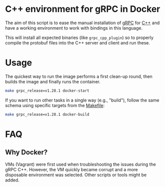 # C++ environment for gRPC in Docker

The aim of this script is to ease the manual installation of [gRPC](https://github.com/grpc/grpc/) for [C++](https://github.com/grpc/grpc/tree/master/src/cpp) and have a working environment to work with bindings in this language.

This will install all expected binaries (like `grpc_cpp_plugin`) so to properly compile the protobuf files into the C++ server and client and run these.

# Usage

The quickest way to run the image performs a first clean-up round, then builds the image and finally runs the container.
```bash
make grpc_release=v1.28.1 docker-start
```

If you want to run other tasks in a single way (e.g., "build"), follow the same schema using specific targets from the [Makefile](Makefile):
```bash
make grpc_release=v1.28.1 docker-build
``` 

# FAQ

## Why Docker?

VMs (Vagrant) were first used when troubleshooting the issues during the gRPC C++.
However, the VM quickly became corrupt and a more disposable environment was selected.
Other scripts or tools might be added.
